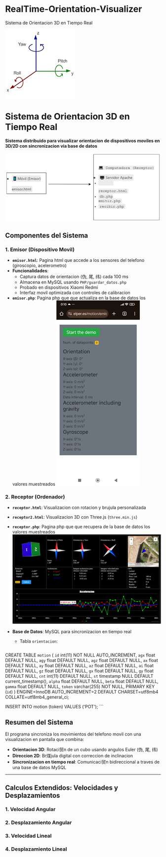 # RealTime-Orientation-Visualizer
 Sistema de Orientacion 3D en Tiempo Real

![Receptor](./img/Rotacion.jpg) 

# Sistema de Orientacion 3D en Tiempo Real 

**Sistema distribuido para visualizar orientacion de dispositivos moviles en 3D/2D con sincronizacion via base de datos**

![Arquitectura del Sistema](./img/Diagrama.jpg) 

## Componentes del Sistema

### 1. Emisor (Dispositivo Movil)
- **`emisor.html`**: Pagina html que accede a los sensores del telefono (giroscopio, acelerometro)
- **Funcionalidades**:
  - Captura datos de orientacion (伪, 尾, 纬) cada 100 ms
  - Almacena en MySQL usando `PHP/guardar_datos.php`
  - Probado en dispositivos Xiaomi Redmi
  - Interfaz movil optimizada con controles de calibracion
- **`emisor.php`**: Pagina php que que actualiza en la base de datos los valores muestreados
![Emisor](./img/Emitir.jpg) 

### 2. Receptor (Ordenador)
- **`receptor.html`**: Visualizacion con rotacion y brujula personalizada
- **`receptor2.html`**: Visualizacion 3D con Three.js (`three.min.js`)
- **`receptor.php`**: Pagina php que que recupera de la base de datos los valores muestreados
![Receptor](./img/Recibir.jpg) 

- **Base de Datos**: MySQL para sincronizacion en tiempo real
  - Tabla `orientacion`:
    ```sql
CREATE TABLE `motion` (
  `id` int(11) NOT NULL AUTO_INCREMENT,
  `agx` float DEFAULT NULL,
  `agy` float DEFAULT NULL,
  `agz` float DEFAULT NULL,
  `ax` float DEFAULT NULL,
  `ay` float DEFAULT NULL,
  `az` float DEFAULT NULL,
  `ai` float DEFAULT NULL,
  `gz` float DEFAULT NULL,
  `gx` float DEFAULT NULL,
  `gy` float DEFAULT NULL,
  `cnt` int(11) DEFAULT NULL,
  `st` timestamp NULL DEFAULT current_timestamp(),
  `alpha` float DEFAULT NULL,
  `beta` float DEFAULT NULL,
  `gamma` float DEFAULT NULL,
  `token` varchar(255) NOT NULL,
  PRIMARY KEY (`id`)
) ENGINE=InnoDB AUTO_INCREMENT=2 DEFAULT CHARSET=utf8mb4 COLLATE=utf8mb4_general_ci;

INSERT INTO motion (token) VALUES ('POT');
    ```

## Resumen del Sistema

El programa sincroniza los movimientos del telefono movil con una visualizacion en pantalla que combina:
- **Orientacion 3D**: Rotaci贸n de un cubo usando angulos Euler (伪, 尾, 纬)
- **Direccion 2D**: Br煤jula digital con correccion de inclinacion
- **Sincronizacion en tiempo real**: Comunicaci贸n bidireccional a traves de una base de datos MySQL

---

## Calculos Extendidos: Velocidades y Desplazamientos

### 1. Velocidad Angular
### 2. Desplazamiento Angular
### 3. Velocidad Lineal 
### 4. Desplazamiento Lineal

